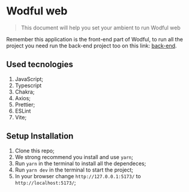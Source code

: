 # Wodful web

> This document will help you set your ambient to run Wodful web

Remember this application is the front-end part of Wodful, to run all the project you need run the back-end project too on this link: [back-end](https://github.com/EXtreme-go-horse-club/wodful-api).

## Used tecnologies

1. JavaScript;
2. Typescript
3. Chakra;
4. Axios;
5. Prettier;
6. ESLint 
7. Vite;

## Setup Installation

1. Clone this repo;
2. We strong recommend you install and use ``` yarn ```;
3. Run ``` yarn ``` in the terminal to install all the dependeces;
4. Run ``` yarn dev ``` in the terminal to start the project;
5. In your browser change ``` http://127.0.0.1:5173/ ``` to ``` http://localhost:5173/ ```;
